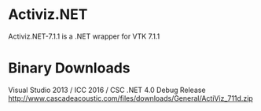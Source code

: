 # Activiz.NET
Activiz.NET-7.1.1 is a .NET wrapper for VTK 7.1.1

# Binary Downloads

Visual Studio 2013 / ICC 2016 / CSC .NET 4.0 Debug Release
http://www.cascadeacoustic.com/files/downloads/General/ActiViz_711d.zip